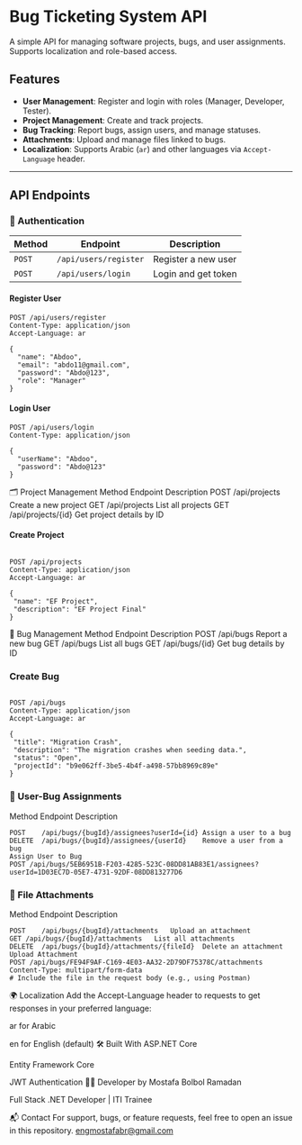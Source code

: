# Bug Ticketing System API

A simple API for managing software projects, bugs, and user assignments. Supports localization and role-based access.

## Features

- **User Management**: Register and login with roles (Manager, Developer, Tester).
- **Project Management**: Create and track projects.
- **Bug Tracking**: Report bugs, assign users, and manage statuses.
- **Attachments**: Upload and manage files linked to bugs.
- **Localization**: Supports Arabic (`ar`) and other languages via `Accept-Language` header.

---

## API Endpoints

### 🔐 Authentication

| Method | Endpoint               | Description          |
|--------|------------------------|----------------------|
| `POST` | `/api/users/register`  | Register a new user  |
| `POST` | `/api/users/login`     | Login and get token  |

#### Register User
```http
POST /api/users/register
Content-Type: application/json
Accept-Language: ar

{
  "name": "Abdoo",
  "email": "abdo11@gmail.com",
  "password": "Abdo@123",
  "role": "Manager"
}
```
#### Login User
```http
POST /api/users/login
Content-Type: application/json

{
  "userName": "Abdoo",
  "password": "Abdo@123"
}
```
🗂 Project Management
Method	Endpoint	Description
POST	/api/projects	Create a new project
GET	/api/projects	List all projects
GET	/api/projects/{id}	Get project details by ID

#### Create Project
 ```http

POST /api/projects
Content-Type: application/json
Accept-Language: ar

{
  "name": "EF Project",
  "description": "EF Project Final"
}
```
🐞 Bug Management
Method	Endpoint	Description
POST	/api/bugs	Report a new bug
GET	/api/bugs	List all bugs
GET	/api/bugs/{id}	Get bug details by ID
### Create Bug
 ```http

POST /api/bugs
Content-Type: application/json
Accept-Language: ar

{
  "title": "Migration Crash",
  "description": "The migration crashes when seeding data.",
  "status": "Open",
  "projectId": "b9e062ff-3be5-4b4f-a498-57bb8969c89e"
}
```
### 👥 User-Bug Assignments
Method	Endpoint	Description
```http
POST	/api/bugs/{bugId}/assignees?userId={id}	Assign a user to a bug
DELETE	/api/bugs/{bugId}/assignees/{userId}	Remove a user from a bug
Assign User to Bug
POST /api/bugs/5EB6951B-F203-4285-523C-08DD81AB83E1/assignees?userId=1D03EC7D-05E7-4731-92DF-08DD813277D6
```

### 📎 File Attachments
Method	Endpoint	Description
```http
POST	/api/bugs/{bugId}/attachments	Upload an attachment
GET	/api/bugs/{bugId}/attachments	List all attachments
DELETE	/api/bugs/{bugId}/attachments/{fileId}	Delete an attachment
Upload Attachment
POST /api/bugs/FE94F9AF-C169-4E03-AA32-2D79DF75378C/attachments
Content-Type: multipart/form-data
# Include the file in the request body (e.g., using Postman)
```


🌍 Localization
Add the Accept-Language header to requests to get responses in your preferred language:

ar for Arabic

en for English (default)
🛠 Built With
ASP.NET Core

Entity Framework Core

JWT Authentication
🧑‍💻 Developer
by Mostafa Bolbol Ramadan

Full Stack .NET Developer | ITI Trainee

📬 Contact
For support, bugs, or feature requests, feel free to open an issue in this repository.
engmostafabr@gmail.com
